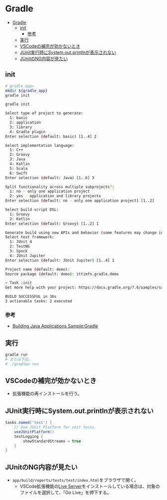 # Gradle

- [Gradle](#gradle)
  - [init](#init)
    - [参考](#参考)
  - [実行](#実行)
  - [VSCodeの補完が効かないとき](#vscodeの補完が効かないとき)
  - [JUnit実行時にSystem.out.printlnが表示されない](#junit実行時にsystemoutprintlnが表示されない)
  - [JUnitのNG内容が見たい](#junitのng内容が見たい)

## init

``` bash
# gradle_app=
mkdir ${gradle_app}
gradle init
```

``` bash
gradle init

Select type of project to generate:
  1: basic
  2: application
  3: library
  4: Gradle plugin
Enter selection (default: basic) [1..4] 2

Select implementation language:
  1: C++
  2: Groovy
  3: Java
  4: Kotlin
  5: Scala
  6: Swift
Enter selection (default: Java) [1..6] 3

Split functionality across multiple subprojects?:
  1: no - only one application project
  2: yes - application and library projects
Enter selection (default: no - only one application project) [1..2] 

Select build script DSL:
  1: Groovy
  2: Kotlin
Enter selection (default: Groovy) [1..2] 1

Generate build using new APIs and behavior (some features may change in the next minor release)? (default: no) [yes, no] 
Select test framework:
  1: JUnit 4
  2: TestNG
  3: Spock
  4: JUnit Jupiter
Enter selection (default: JUnit Jupiter) [1..4] 1

Project name (default: demo): 
Source package (default: demo): ittimfn.gradle.demo

> Task :init
Get more help with your project: https://docs.gradle.org/7.6/samples/sample_building_java_applications.html

BUILD SUCCESSFUL in 36s
2 actionable tasks: 2 executed
```

### 参考

- [Building Java Applications Sample:Gradle](https://docs.gradle.org/current/samples/sample_building_java_applications.html)

## 実行

``` bash
gradle run
# または下記。
# ./gradlew run
```

## VSCodeの補完が効かないとき

- 拡張機能の再インストールを行う。

## JUnit実行時にSystem.out.printlnが表示されない

``` groovy
tasks.named('test') {
    // Use JUnit Platform for unit tests.
    useJUnitPlatform()
    testLogging {
        showStandardStreams = true
    }
}
```

## JUnitのNG内容が見たい

- ```app/build/reports/tests/test/index.html```をブラウザで開く。
    - VSCode拡張機能の[Live Server](https://marketplace.visualstudio.com/items?itemName=ritwickdey.LiveServer)をインストールしている場合は、対象のファイルを選択して、「Go Live」を押下する。